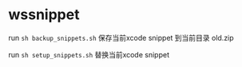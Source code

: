 # wssnippet
run `sh backup_snippets.sh` 保存当前xcode snippet 到当前目录 old.zip

run `sh setup_snippets.sh` 替换当前xcode snippet

